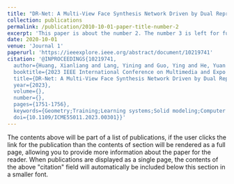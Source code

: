 ```yaml
---
title: "DR-Net: A Multi-View Face Synthesis Network Driven by Dual Representation"
collection: publications
permalink: /publication/2010-10-01-paper-title-number-2
excerpt: 'This paper is about the number 2. The number 3 is left for future work.'
date: 2020-10-01
venue: 'Journal 1'
paperurl: 'https://ieeexplore.ieee.org/abstract/document/10219741'
citation: '@INPROCEEDINGS{10219741,
  author={Huang, Xianliang and Lang, Yining and Guo, Ying and He, Yuan and Xue, Hui and Zhao, Li and Zhou, Shuigeng},
  booktitle={2023 IEEE International Conference on Multimedia and Expo (ICME)}, 
  title={DR-Net: A Multi-View Face Synthesis Network Driven by Dual Representation}, 
  year={2023},
  volume={},
  number={},
  pages={1751-1756},
  keywords={Geometry;Training;Learning systems;Solid modeling;Computer vision;Three-dimensional displays;Information representation;Multi-view face synthesis;3D geometry modeling;deep learning;dual-representation net;attention network},
  doi={10.1109/ICME55011.2023.00301}}'
---
```


The contents above will be part of a list of publications, if the user clicks the link for the publication than the contents of section will be rendered as a full page, allowing you to provide more information about the paper for the reader. When publications are displayed as a single page, the contents of the above "citation" field will automatically be included below this section in a smaller font.

